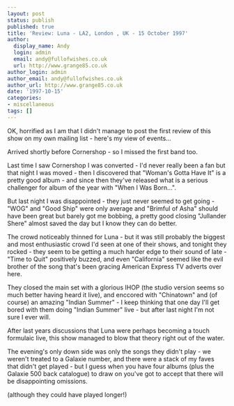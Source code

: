 ```yaml
---
layout: post
status: publish
published: true
title: 'Review: Luna - LA2, London , UK - 15 October 1997'
author:
  display_name: Andy
  login: admin
  email: andy@fullofwishes.co.uk
  url: http://www.grange85.co.uk
author_login: admin
author_email: andy@fullofwishes.co.uk
author_url: http://www.grange85.co.uk
date: '1997-10-15'
categories:
- miscellaneous
tags: []
---
```

OK, horrified as I am that I didn't manage to post the first review of this
show on my own mailing list - here's my view of events...

Arrived shortly before Cornershop - so I missed the first band too.

Last time I saw Cornershop I was converted - I'd never really been a fan but
that night I was moved - then I discovered that "Woman's Gotta Have It" is a
pretty good album - and since then they've released what is a serious
challenger for album of the year with "When I Was Born...".

But last night I was disappointed - they just never seemed to get going -
"WOG" and "Good Ship" were only average and "Brimful of Asha" should
have been great but barely got me bobbing, a pretty good closing "Jullander
Shere" almost saved the day but I know they can do better.

The crowd noticeably thinned for Luna - but it was still probably the biggest
and most enthusiastic crowd I'd seen at one of their shows, and tonight they
rocked - they seem to be getting a much harder edge to their sound of late -
"Time to Quit" positively buzzed, and even "California" seemed like the
evil brother of the song that's been gracing American Express TV adverts over
here.

They closed the main set with a glorious IHOP (the studio version seems so
much better having heard it live), and enccored with "Chinatown" and (of
course) an amazing "Indian Summer" - I keep thinking that one day I'll get
bored with them doing "Indian Summer" live - but after last night I'm not
sure I ever will.

After last years discussions that Luna were perhaps becoming a touch formulaic
live, this show managed to blow that theory right out of the water.

The evening's only down side was only the songs they didn't play - we weren't
treated to a Galaxie number, and there were a stack of my faves that didn't
get played - but I guess when you have four albums (plus the Galaxie 500 back
catalogue) to draw on you've got to accept that there will be disappointing
omissions.

(although they could have played longer!)

